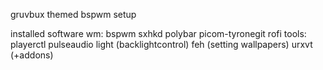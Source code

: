 gruvbux themed bspwm setup

installed software
wm:	 bspwm sxhkd polybar picom-tyronegit rofi
tools:	 playerctl pulseaudio light (backlightcontrol) feh (setting wallpapers) urxvt (+addons)

